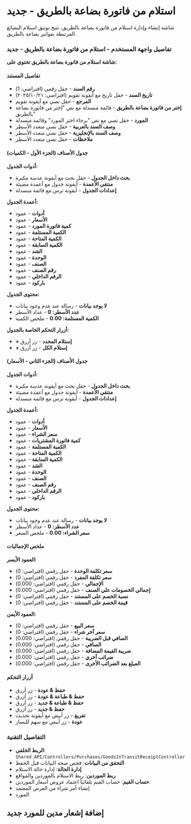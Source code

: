 # استلام من فاتورة بضاعة بالطريق - جديد
شاشة إنشاء وإدارة استلام من فاتورة بضاعة بالطريق، تتيح توثيق استلام البضائع المرتبطة بفواتير بضاعة بالطريق.

### تفاصيل واجهة المستخدم - استلام من فاتورة بضاعة بالطريق - جديد
**شاشة استلام من فاتورة بضاعة بالطريق تحتوي على:**

#### تفاصيل المستند
- **رقم السند** - حقل رقمي (افتراضي: 1)
- **تاريخ السند** - حقل تاريخ مع أيقونة تقويم (افتراضي: ٢٠٢٥/١٠/٢١)
- **المرجع** - حقل نصي مع أيقونة تقويم
- **إختر من فاتورة بضاعة بالطريق** - قائمة منسدلة مع نص "إختر من فاتورة بضاعة بالطريق"
- **المورد** - حقل نصي مع نص "برجاء اختر المورد" وقائمة منسدلة
- **وصف السند بالعربية** - حقل نصي متعدد الأسطر
- **وصف السند بالإنجليزية** - حقل نصي متعدد الأسطر
- **ملاحظات** - حقل نصي متعدد الأسطر

#### جدول الأصناف (الجزء الأول - الكميات)
**أدوات الجدول:**
- **بحث داخل الجدول** - حقل بحث مع أيقونة عدسة مكبرة
- **منتقي الأعمدة** - أيقونة جدول مع أعمدة مضيئة
- **إعدادات الجدول** - أيقونة ترس مع قائمة منسدلة

**أعمدة الجدول:**
- **أدوات** - عمود
- **الأسعار** - عمود
- **كمية فاتورة المورد** - عمود
- **الكمية المستلمة** - عمود
- **الكمية المتاحة** - عمود
- **الكمية السابقة** - عمود
- **الشد** - عمود
- **الوحدة** - عمود
- **الصنف** - عمود
- **رقم الصنف** - عمود
- **الرقم الداخلي** - عمود
- **باركود** - عمود

**محتوى الجدول:**
- **لا يوجد بيانات** - رسالة عند عدم وجود بيانات
- **عدد الأسطر: 0** - عداد الأسطر
- **الكمية المستلمة: 0.00** - ملخص الكمية

**أزرار التحكم الخاصة بالجدول:**
- **+ إستلام المحدد** - زر أزرق
- **+ إستلام الكل** - زر أزرق

#### جدول الأصناف (الجزء الثاني - الأسعار)
**أدوات الجدول:**
- **بحث داخل الجدول** - حقل بحث مع أيقونة عدسة مكبرة
- **منتقي الأعمدة** - أيقونة جدول مع أعمدة مضيئة
- **إعدادات الجدول** - أيقونة ترس مع قائمة منسدلة

**أعمدة الجدول:**
- **أدوات** - عمود
- **الأسعار** - عمود
- **سعر الشراء** - عمود
- **كمية فاتورة المشتريات** - عمود
- **الكمية المستلمة** - عمود
- **الكمية المتاحة** - عمود
- **الكمية السابقة** - عمود
- **الشد** - عمود
- **الوحدة** - عمود
- **الصنف** - عمود
- **رقم الصنف** - عمود
- **الرقم الداخلي** - عمود
- **باركود** - عمود

**محتوى الجدول:**
- **لا يوجد بيانات** - رسالة عند عدم وجود بيانات
- **عدد الأسطر: 0** - عداد الأسطر
- **سعر الشراء: 0.00** - ملخص السعر

#### ملخص الإجماليات
**العمود الأيسر:**
- **سعر تكلفة الوحدة** - حقل رقمي (افتراضي: 0)
- **سعر تكلفة المفرد** - حقل رقمي (افتراضي: 0)
- **الإجمالي** - حقل رقمي (افتراضي: 0.000)
- **إجمالي الخصومات علي الصنف** - حقل رقمي (افتراضي: 0.000)
- **نسبة الخصم على المستند** - حقل رقمي (افتراضي: 0)
- **قيمة الخصم على المستند** - حقل رقمي (افتراضي: 0)

**العمود الأيمن:**
- **سعر البيع** - حقل رقمي (افتراضي: 0)
- **سعر آخر شراء** - حقل رقمي (افتراضي: 0)
- **الصافي قبل الضريبة** - حقل رقمي (افتراضي: 0.000)
- **الصافي** - حقل رقمي (افتراضي: 0.000)
- **ضريبة القيمة المضافة** - حقل رقمي (افتراضي: 0.000)
- **ضرائب أخري** - حقل رقمي (افتراضي: 0.000)
- **المبلغ بعد الضرائب الأخرى** - حقل رقمي (افتراضي: 0.000)

#### أزرار التحكم
- **حفظ & عودة** - زر أزرق
- **حفظ & طباعة & عودة** - زر أزرق
- **حفظ & طباعة & جديد** - زر أزرق
- **حفظ & جديد** - زر أزرق
- **تفريغ** - زر أبيض مع أيقونة تحديث
- **عودة** - زر أبيض مع سهم لليسار

### التفاصيل التقنية
- **الربط الخلفي**: `Shared.API/Controllers/Purchases/GoodsInTransitReceiptController`
- **التحقق من البيانات**: فحص صحة البيانات قبل الحفظ
- **إدارة الحالة**: إدارة حالة الاستلام
- **ربط الموردين**: ربط الاستلام بالموردين والمواقع
- **حساب القيم**: حساب القيم تلقائياً
اعتماد عروض أسعار الموردين.
- إنشاء أمر شراء من العرض المعتمد
- المورد
## إضافة إشعار مدين للمورد جديد

